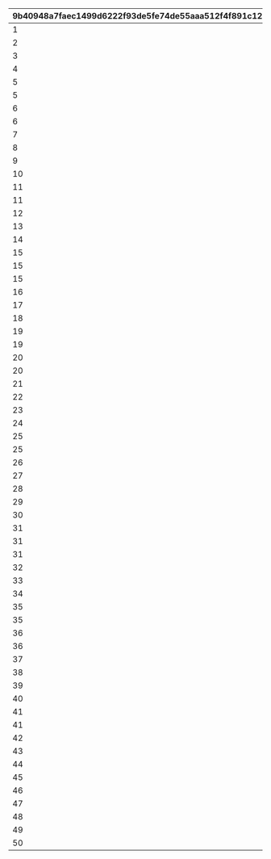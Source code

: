 |9b40948a7faec1499d6222f93de5fe74de55aaa512f4f891c124d74964a53419|74679332215ab7fed456e1841f63fa0c99bcc5bfb35c8ceab88069536c2923e3|092d0fa841a183e4ea8e4db3179d5ec929213b29995eaf6372ec99f8675034a9|0d2256a734080958fc52039adef1d44ba989946f4709b61f10e08b8d28856e3a|abe55f92f6ea621a7f6201250c3a3efd8a632b85da7b4fe1310eecd0dda4cc19|
| --- | --- | --- | --- | --- |
|1|0|3030100|0|1|
|2|0|3050100|0|1|
|3|0|3040100|0|1|
|4|0|3020100|0|1|
|5|0|2040100|0|1|
|5|0|2040100|0|2|
|6|0|2020100|0|1|
|6|0|2020100|0|2|
|7|0|1030100|314|1|
|8|0|4030100|0|1|
|9|0|1050100|502|1|
|10|0|4020100|0|1|
|11|0|2030100|0|1|
|11|0|2030100|0|2|
|12|10301010|3040100|0|1|
|13|0|1020100|202|1|
|14|20201010|1040102|406|1|
|15|0|1010200|105|1|
|15|0|2010200|0|2|
|15|0|2010200|0|3|
|16|0|3050200|0|1|
|17|0|3040200|0|1|
|18|0|3020200|0|1|
|19|0|2040200|0|1|
|19|0|2040200|0|2|
|20|0|2020200|0|1|
|20|0|2020200|0|2|
|21|0|1030200|315|1|
|22|0|1020200|205|1|
|23|0|1050200|509|1|
|24|0|4020200|0|1|
|25|0|2030200|0|1|
|25|0|2030200|0|2|
|26|0|4030200|0|1|
|27|10101020|3020200|0|1|
|28|20201020|1040200|408|1|
|29|10101020|3040200|0|1|
|30|10101020|3010200|0|1|
|31|0|1010300|102|1|
|31|0|2010300|0|2|
|31|0|2010300|0|3|
|32|0|3050300|0|1|
|33|0|3040300|0|1|
|34|0|3020300|0|1|
|35|0|2040300|0|1|
|35|0|2040300|0|2|
|36|0|2020300|0|1|
|36|0|2020300|0|2|
|37|0|1030300|306|1|
|38|0|1020300|206|1|
|39|0|1050300|502|1|
|40|0|4020300|0|1|
|41|0|2030300|0|1|
|41|0|2030300|0|2|
|42|0|4030300|0|1|
|43|10101030|3020300|0|1|
|44|20201030|1040300|406|1|
|45|10101050|3010300|0|1|
|46|10101050|3040300|0|1|
|47|10101050|3030300|0|1|
|48|10101050|3010300|0|1|
|49|10101050|3020300|0|1|
|50|30102050|1010300|112|1|